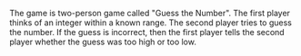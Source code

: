 The game is two-person game called "Guess the Number".
The first player thinks of an integer within a known range. The second player tries to guess the number. If the guess is incorrect, then the first player tells the second player whether the guess was too high or too low.
